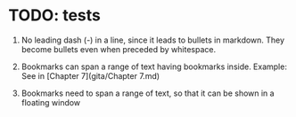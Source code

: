 # TODO: tests

1. No leading dash (-) in a line, since it leads to bullets in markdown. They become bullets even when preceded by whitespace.

1. Bookmarks can span a range of text having bookmarks inside. Example: See <a name='bhakti_a_defn'> in [Chapter 7](gita/Chapter 7.md)

1. Bookmarks need to span a range of text, so that it can be shown in a floating window
